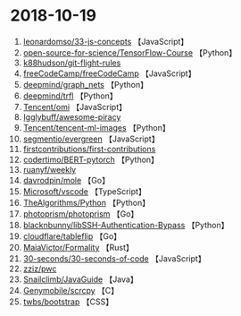# 2018-10-19

1. [leonardomso/33-js-concepts](https://github.com/leonardomso/33-js-concepts) 【JavaScript】
2. [open-source-for-science/TensorFlow-Course](https://github.com/open-source-for-science/TensorFlow-Course) 【Python】
3. [k88hudson/git-flight-rules](https://github.com/k88hudson/git-flight-rules) 
4. [freeCodeCamp/freeCodeCamp](https://github.com/freeCodeCamp/freeCodeCamp) 【JavaScript】
5. [deepmind/graph_nets](https://github.com/deepmind/graph_nets) 【Python】
6. [deepmind/trfl](https://github.com/deepmind/trfl) 【Python】
7. [Tencent/omi](https://github.com/Tencent/omi) 【JavaScript】
8. [Igglybuff/awesome-piracy](https://github.com/Igglybuff/awesome-piracy) 
9. [Tencent/tencent-ml-images](https://github.com/Tencent/tencent-ml-images) 【Python】
10. [segmentio/evergreen](https://github.com/segmentio/evergreen) 【JavaScript】
11. [firstcontributions/first-contributions](https://github.com/firstcontributions/first-contributions) 
12. [codertimo/BERT-pytorch](https://github.com/codertimo/BERT-pytorch) 【Python】
13. [ruanyf/weekly](https://github.com/ruanyf/weekly) 
14. [davrodpin/mole](https://github.com/davrodpin/mole) 【Go】
15. [Microsoft/vscode](https://github.com/Microsoft/vscode) 【TypeScript】
16. [TheAlgorithms/Python](https://github.com/TheAlgorithms/Python) 【Python】
17. [photoprism/photoprism](https://github.com/photoprism/photoprism) 【Go】
18. [blacknbunny/libSSH-Authentication-Bypass](https://github.com/blacknbunny/libSSH-Authentication-Bypass) 【Python】
19. [cloudflare/tableflip](https://github.com/cloudflare/tableflip) 【Go】
20. [MaiaVictor/Formality](https://github.com/MaiaVictor/Formality) 【Rust】
21. [30-seconds/30-seconds-of-code](https://github.com/30-seconds/30-seconds-of-code) 【JavaScript】
22. [zziz/pwc](https://github.com/zziz/pwc) 
23. [Snailclimb/JavaGuide](https://github.com/Snailclimb/JavaGuide) 【Java】
24. [Genymobile/scrcpy](https://github.com/Genymobile/scrcpy) 【C】
25. [twbs/bootstrap](https://github.com/twbs/bootstrap) 【CSS】
